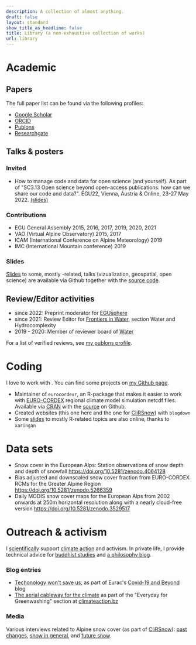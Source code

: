 ```yaml
---
description: A collection of almost anything.
draft: false
layout: standard
show_title_as_headline: false
title: Library (a non-exhaustive collection of works)
url: library
---
```



# Academic

## Papers

The full paper list can be found via the following profiles:


<ul class="fa-ul">
  <li><span class="fa-li"><i class="ai ai-google-scholar"></i></span><a href="https://scholar.google.com/citations?user=de2JAHYAAAAJ&hl=de">Google Scholar</a>  </li>
  <li><span class="fa-li"><i class="ai ai-orcid"></i></span><a href="http://orcid.org/0000-0002-8082-1890">ORCID</a></li>
  <li><span class="fa-li"><i class="ai ai-publons"></i></span><a href="https://publons.com/researcher/1706934/michael-matiu/">Publons</a>  </li>
  <li><span class="fa-li"><i class="fab fa-researchgate"></i></span><a href="https://www.researchgate.net/profile/Michael_Matiu">Researchgate</a></li>
</ul>





## Talks & posters

### Invited

- How to manage code and data for open science (and yourself). As part of "SC3.13 Open science beyond open-access publications: how can we share our code and data?".  EGU22, Vienna, Austria & Online, 23-27 May 2022. [(slides)](https://mitmat.github.io/slides/2022-05-26-egu/code-data-open-science.html)


### Contributions

- EGU General Assembly 2015, 2016, 2017, 2019, 2020, 2021
- VAO (Virtual Alpine Observatory) 2015, 2017
- ICAM (International Conference on Alpine Meteorology) 2019
- IMC (International Mountain conference) 2019

### Slides

[Slides](https://mitmat.github.io/slides) to some, mostly <i class="fab fa-r-project"></i>-related, talks (vizualization, geospatial, open science) are available via Github together with the [source code](https://github.com/mitmat/slides).

## Review/Editor activities

- since 2022: Preprint moderator for [EGUsphere](https://www.egusphere.net/)
- since 2021: Review Editor for [Frontiers in Water](https://www.frontiersin.org/journals/water#), section Water and Hydrocomplexity
- 2019 - 2020: Member of reviewer board of [Water](https://www.mdpi.com/journal/water/) 

For a list of verified reviews, see [my publons profile](https://publons.com/researcher/1706934/michael-matiu/peer-review/).


# Coding

I love to work with <a href="https://www.r-project.org/"><i class="fab fa-r-project"></i></a>. You can find some projects on [my Github page](https://github.com/mitmat/).

- Maintainer of `eurocordexr`, an R-package that makes it easier to work with [EURO-CORDEX](https://www.euro-cordex.net/) regional climate model simulation netcdf files. Available via [CRAN](https://cran.r-project.org/web/packages/eurocordexr/index.html) with the [source](https://github.com/mitmat/eurocordexr) on Github.
- Created websites (this one here and the one for [CliRSnow](https://clirsnow.netlify.app/)) with `blogdown`
- Some [slides](https://github.com/mitmat/slides) to mostly R-related topics are also online, thanks to `xaringan`


# Data sets

- Snow cover in the European Alps: Station observations of snow depth and depth of snowfall https://doi.org/10.5281/zenodo.4064128
- Bias adjusted and downscaled snow cover fraction from EURO-CORDEX RCMs for the Greater Alpine Region https://doi.org/10.5281/zenodo.5266359
- Daily MODIS snow cover maps for the European Alps from 2002 onwards at 250m horizontal resolution along with a nearly cloud-free version https://doi.org/10.5281/zenodo.3529517



# Outreach & activism

I [scientifically](https://www.scientistsforfuture.bz/de/scientists-for-future-south-tyrol-deutsch/) support [climate action](https://climateaction.bz/) and activism. In private life, I provide technical advice for [buddhist studies](http://erschbamer.net/) and [a philosophy blog](https://www.erinnermich.eu/). 

### Blog entries

- [Techonology won't save us](https://www.eurac.edu/en/blogs/covid-19/time-to-reboot-technology-wont-save-us), as part of Eurac's [Covid-19 and Beyond](https://www.eurac.edu/en/blogs/covid-19) blog
- [The aerial cableway for the climate](https://climateaction.bz/die-cabrio-seilbahn-fur-das-klima/) as part of the "Everyday for Greenwashing" section at [climateaction.bz](https://climateaction.bz/)

### Media

Various interviews related to Alpine snow cover (as part of [CliRSnow](/cherries/clirsnow/)): [past changes](https://clirsnow.netlify.app/communication/media-coverage-alpine-snow-paper/),  [snow in general](https://clirsnow.netlify.app/communication/media-coverage-snow-dossier/), and [future snow](https://clirsnow.netlify.app/communication/media-coverage-future-alps-paper/).